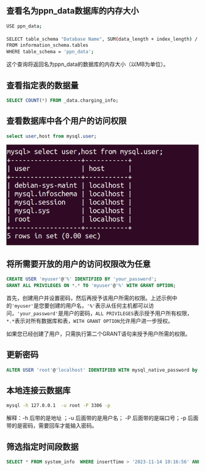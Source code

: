 ## 查看名为ppn_data数据库的内存大小

```bash
USE ppn_data;

SELECT table_schema "Database Name", SUM(data_length + index_length) / 1024 / 1024 "Database Size (MB)"
FROM information_schema.tables
WHERE table_schema = 'ppn_data';
```

这个查询将返回名为ppn_data的数据库的内存大小（以MB为单位）。

## 查看指定表的数据量

```sql
SELECT COUNT(*) FROM _data.charging_info;
```

## 查看数据库中各个用户的访问权限

```sql
select user,host from mysql.user;
```

![image-20231108105810416](img/image-20231108105810416.png)

## 将所需要开放的用户的访问权限改为任意

```sql
CREATE USER 'myuser'@'%' IDENTIFIED BY 'your_password';
GRANT ALL PRIVILEGES ON *.* TO 'myuser'@'%' WITH GRANT OPTION;
```

首先，创建用户并设置密码，然后再授予该用户所需的权限。上述示例中的`'myuser'`是您要创建的用户名，`'%'`表示从任何主机都可以访问，`'your_password'`是用户的密码，`ALL PRIVILEGES`表示授予用户所有权限，`*.*`表示对所有数据库和表，`WITH GRANT OPTION`允许用户进一步授权。

如果您已经创建了用户，只需执行第二个GRANT语句来授予用户所需的权限。

## 更新密码

```sql
ALTER USER 'root'@'localhost' IDENTIFIED WITH mysql_native_password by '1';
```

## 本地连接云数据库

```bash
mysql -h 127.0.0.1  -u root -P 3306 -p
```

解释：-h 后带的是地址 ；-u 后面带的是用户名； -P  后面带的是端口号；-p  后面带的是密码，需要回车才能输入密码。

## 筛选指定时间段数据

```sql
SELECT * FROM system_info  WHERE insertTime > '2023-11-14 10:16:56' AND insertTime < '2023-11-14 10:17:08';
```
